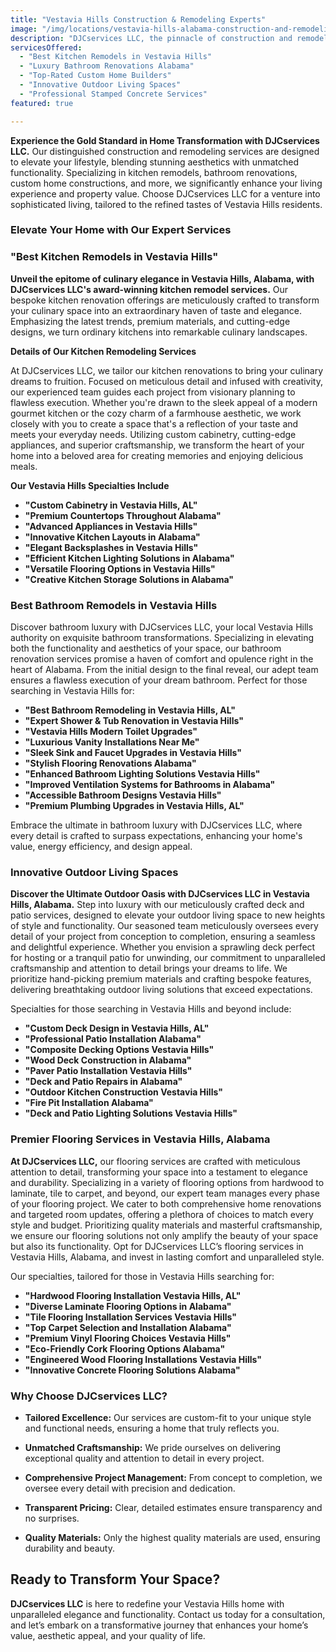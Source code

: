 ```yaml
---
title: "Vestavia Hills Construction & Remodeling Experts"
image: "/img/locations/vestavia-hills-alabama-construction-and-remodeling.png"
description: "DJCservices LLC, the pinnacle of construction and remodeling excellence in Vestavia Hills, Alabama, is at the forefront of transforming homes into luxurious, functional masterpieces. With a commitment to innovation in home renovations, custom kitchen designs, luxury bathroom upgrades, and beyond, we ensure a flawless evolution of your living spaces."
servicesOffered:
  - "Best Kitchen Remodels in Vestavia Hills"
  - "Luxury Bathroom Renovations Alabama"
  - "Top-Rated Custom Home Builders"
  - "Innovative Outdoor Living Spaces"
  - "Professional Stamped Concrete Services"
featured: true

---
```


**Experience the Gold Standard in Home Transformation with DJCservices LLC.** Our distinguished construction and remodeling services are designed to elevate your lifestyle, blending stunning aesthetics with unmatched functionality. Specializing in kitchen remodels, bathroom renovations, custom home constructions, and more, we significantly enhance your living experience and property value. Choose DJCservices LLC for a venture into sophisticated living, tailored to the refined tastes of Vestavia Hills residents.

### Elevate Your Home with Our Expert Services

### "Best Kitchen Remodels in Vestavia Hills"

**Unveil the epitome of culinary elegance in Vestavia Hills, Alabama, with DJCservices LLC's award-winning kitchen remodel services.** Our bespoke kitchen renovation offerings are meticulously crafted to transform your culinary space into an extraordinary haven of taste and elegance. Emphasizing the latest trends, premium materials, and cutting-edge designs, we turn ordinary kitchens into remarkable culinary landscapes.

**Details of Our Kitchen Remodeling Services**

At DJCservices LLC, we tailor our kitchen renovations to bring your culinary dreams to fruition. Focused on meticulous detail and infused with creativity, our experienced team guides each project from visionary planning to flawless execution. Whether you're drawn to the sleek appeal of a modern gourmet kitchen or the cozy charm of a farmhouse aesthetic, we work closely with you to create a space that's a reflection of your taste and meets your everyday needs. Utilizing custom cabinetry, cutting-edge appliances, and superior craftsmanship, we transform the heart of your home into a beloved area for creating memories and enjoying delicious meals.

**Our Vestavia Hills Specialties Include**

- **"Custom Cabinetry in Vestavia Hills, AL"**
- **"Premium Countertops Throughout Alabama"**
- **"Advanced Appliances in Vestavia Hills"**
- **"Innovative Kitchen Layouts in Alabama"**
- **"Elegant Backsplashes in Vestavia Hills"**
- **"Efficient Kitchen Lighting Solutions in Alabama"**
- **"Versatile Flooring Options in Vestavia Hills"**
- **"Creative Kitchen Storage Solutions in Alabama"**

### Best Bathroom Remodels in Vestavia Hills

Discover bathroom luxury with DJCservices LLC, your local Vestavia Hills authority on exquisite bathroom transformations. Specializing in elevating both the functionality and aesthetics of your space, our bathroom renovation services promise a haven of comfort and opulence right in the heart of Alabama. From the initial design to the final reveal, our adept team ensures a flawless execution of your dream bathroom. Perfect for those searching in Vestavia Hills for:

- **"Best Bathroom Remodeling in Vestavia Hills, AL"**
- **"Expert Shower & Tub Renovation in Vestavia Hills"**
- **"Vestavia Hills Modern Toilet Upgrades"**
- **"Luxurious Vanity Installations Near Me"**
- **"Sleek Sink and Faucet Upgrades in Vestavia Hills"**
- **"Stylish Flooring Renovations Alabama"**
- **"Enhanced Bathroom Lighting Solutions Vestavia Hills"**
- **"Improved Ventilation Systems for Bathrooms in Alabama"**
- **"Accessible Bathroom Designs Vestavia Hills"**
- **"Premium Plumbing Upgrades in Vestavia Hills, AL"**

Embrace the ultimate in bathroom luxury with DJCservices LLC, where every detail is crafted to surpass expectations, enhancing your home's value, energy efficiency, and design appeal.

### Innovative Outdoor Living Spaces

**Discover the Ultimate Outdoor Oasis with DJCservices LLC in Vestavia Hills, Alabama.** Step into luxury with our meticulously crafted deck and patio services, designed to elevate your outdoor living space to new heights of style and functionality. Our seasoned team meticulously oversees every detail of your project from conception to completion, ensuring a seamless and delightful experience. Whether you envision a sprawling deck perfect for hosting or a tranquil patio for unwinding, our commitment to unparalleled craftsmanship and attention to detail brings your dreams to life. We prioritize hand-picking premium materials and crafting bespoke features, delivering breathtaking outdoor living solutions that exceed expectations.

Specialties for those searching in Vestavia Hills and beyond include:

- **"Custom Deck Design in Vestavia Hills, AL"**
- **"Professional Patio Installation Alabama"**
- **"Composite Decking Options Vestavia Hills"**
- **"Wood Deck Construction in Alabama"**
- **"Paver Patio Installation Vestavia Hills"**
- **"Deck and Patio Repairs in Alabama"**
- **"Outdoor Kitchen Construction Vestavia Hills"**
- **"Fire Pit Installation Alabama"**
- **"Deck and Patio Lighting Solutions Vestavia Hills"**

### Premier Flooring Services in Vestavia Hills, Alabama

**At DJCservices LLC,** our flooring services are crafted with meticulous attention to detail, transforming your space into a testament to elegance and durability. Specializing in a variety of flooring options from hardwood to laminate, tile to carpet, and beyond, our expert team manages every phase of your flooring project. We cater to both comprehensive home renovations and targeted room updates, offering a plethora of choices to match every style and budget. Prioritizing quality materials and masterful craftsmanship, we ensure our flooring solutions not only amplify the beauty of your space but also its functionality. Opt for DJCservices LLC’s flooring services in Vestavia Hills, Alabama, and invest in lasting comfort and unparalleled style.

Our specialties, tailored for those in Vestavia Hills searching for:

- **"Hardwood Flooring Installation Vestavia Hills, AL"**
- **"Diverse Laminate Flooring Options in Alabama"**
- **"Tile Flooring Installation Services Vestavia Hills"**
- **"Top Carpet Selection and Installation Alabama"**
- **"Premium Vinyl Flooring Choices Vestavia Hills"**
- **"Eco-Friendly Cork Flooring Options Alabama"**
- **"Engineered Wood Flooring Installations Vestavia Hills"**
- **"Innovative Concrete Flooring Solutions Alabama"**

### Why Choose DJCservices LLC?

- **Tailored Excellence:** Our services are custom-fit to your unique style and functional needs, ensuring a home that truly reflects you.

- **Unmatched Craftsmanship:** We pride ourselves on delivering exceptional quality and attention to detail in every project.

- **Comprehensive Project Management:** From concept to completion, we oversee every detail with precision and dedication.

- **Transparent Pricing:** Clear, detailed estimates ensure transparency and no surprises.

- **Quality Materials:** Only the highest quality materials are used, ensuring durability and beauty.

## Ready to Transform Your Space?

**DJCservices LLC** is here to redefine your Vestavia Hills home with unparalleled elegance and functionality. Contact us today for a consultation, and let’s embark on a transformative journey that enhances your home’s value, aesthetic appeal, and your quality of life.
